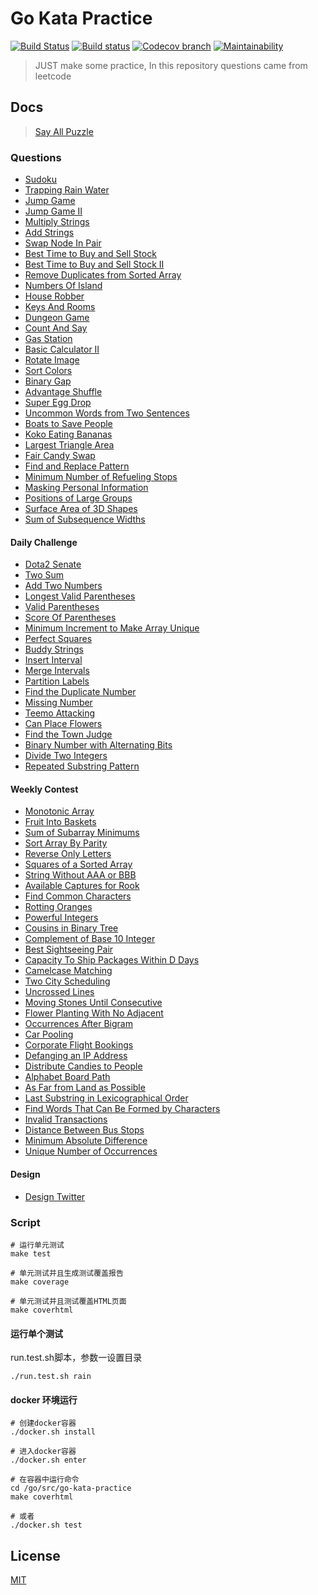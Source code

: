 # Go Kata Practice
  [![Build Status][travis-image]][travis-url]
  [![Build status](https://ci.appveyor.com/api/projects/status/94djahf3vnm1tk51?svg=true)](https://ci.appveyor.com/project/liuwill/go-kata-practice)
  [![Codecov branch][codecov-image]][codecov-url]
  [![Maintainability][codeclimate-image]][codeclimate-url]

> JUST make some practice, In this repository questions came from leetcode

## Docs

> [Say All Puzzle](./docs)

### Questions

- [Sudoku](./docs/sudoku.md)
- [Trapping Rain Water](./docs/trap_rain_water.md)
- [Jump Game](./docs/jump_game.md)
- [Jump Game II](./docs/jump_game_II.md)
- [Multiply Strings](./docs/multiply_strings.md)
- [Add Strings](./docs/add_strings.md)
- [Swap Node In Pair](./docs/swap_node_in_pairs.md)
- [Best Time to Buy and Sell Stock](./docs/best_time_to_buy_and_sell_stock.md)
- [Best Time to Buy and Sell Stock II](./docs/best_time_to_buy_and_sell_stock_II.md)
- [Remove Duplicates from Sorted Array](./docs/remove_duplicates_from_sorted_array.md)
- [Numbers Of Island](./docs/numbers_of_island.md)
- [House Robber](./docs/house_robber.md)
- [Keys And Rooms](./docs/keys_and_rooms.md)
- [Dungeon Game](./docs/dungeon_game.md)
- [Count And Say](./docs/count_and_say.md)
- [Gas Station](./docs/gas_station.md)
- [Basic Calculator II](./docs/basic_calculator_II.md)
- [Rotate Image](./docs/rotate_image.md)
- [Sort Colors](./docs/sort_colors.md)
- [Binary Gap](./docs/binary_gap.md)
- [Advantage Shuffle](./docs/advantage_shuffle.md)
- [Super Egg Drop](./docs/super_egg_drop.md)
- [Uncommon Words from Two Sentences](./docs/uncommon_words_from_two_sentences.md)
- [Boats to Save People](./docs/boats_to_save_people.md)
- [Koko Eating Bananas](./docs/koko_eating_bananas.md)
- [Largest Triangle Area](./docs/largest_triangle_area.md)
- [Fair Candy Swap](./docs/fair_candy_swap.md)
- [Find and Replace Pattern](./docs/find_and_replace_pattern.md)
- [Minimum Number of Refueling Stops](./docs/minimum_number_of_refueling_stops.md)
- [Masking Personal Information](./docs/masking_personal_information.md)
- [Positions of Large Groups](./docs/large_groups_positions.md)
- [Surface Area of 3D Shapes](./docs/surface_area_3d_shapes.md)
- [Sum of Subsequence Widths](./docs/sum_subsequence_widths.md)


#### Daily Challenge

- [Dota2 Senate](./docs/dota2_senate.md)
- [Two Sum](./docs/daily_challenge/two_sum.md)
- [Add Two Numbers](./docs/daily_challenge/add_two_numbers.md)
- [Longest Valid Parentheses](./docs/daily_challenge/longest_valid_parentheses.md)
- [Valid Parentheses](./docs/daily_challenge/valid_parentheses.md)
- [Score Of Parentheses](./docs/daily_challenge/score_of_parentheses.md)
- [Minimum Increment to Make Array Unique](./docs/daily_challenge/min_increment_for_unique.md)
- [Perfect Squares](./docs/daily_challenge/perfect_squares.md)
- [Buddy Strings](./docs/daily_challenge/buddy_strings.md)
- [Insert Interval](./docs/daily_challenge/insert_interval.md)
- [Merge Intervals](./docs/daily_challenge/merge_intervals.md)
- [Partition Labels](./docs/daily_challenge/partition_labels.md)
- [Find the Duplicate Number](./docs/daily_challenge/find_duplicate.md)
- [Missing Number](./docs/daily_challenge/missing_number.md)
- [Teemo Attacking](./docs/daily_challenge/teemo_attacking.md)
- [Can Place Flowers](./docs/daily_challenge/place_flowers.md)
- [Find the Town Judge](./docs/daily_challenge/find_judge.md)
- [Binary Number with Alternating Bits](./docs/daily_challenge/has_alternatin_bits.md)
- [Divide Two Integers](./docs/daily_challenge/divide_two_intergers.md)
- [Repeated Substring Pattern](./docs/daily_challenge/repeated_substring_pattern.md)


#### Weekly Contest
- [Monotonic Array](./docs/weekly_contest/monotonic_array.md)
- [Fruit Into Baskets](./docs/weekly_contest/fruit_into_baskets.md)
- [Sum of Subarray Minimums](./docs/weekly_contest/sum_subarray_mins.md)
- [Sort Array By Parity](./docs/weekly_contest/sort_array_by_parity.md)
- [Reverse Only Letters](./docs/weekly_contest/reverse_only_letters.md)
- [Squares of a Sorted Array](./docs/weekly_contest/squares_of_a_sorted_array.md)
- [String Without AAA or BBB](./docs/weekly_contest/string_without_ab.md)
- [Available Captures for Rook](./docs/weekly_contest/num_rook_captures.md)
- [Find Common Characters](./docs/weekly_contest/common_chars.md)
- [Rotting Oranges](./docs/weekly_contest/oranges_rotting.md)
- [Powerful Integers](./docs/weekly_contest/powerful_integers.md)
- [Cousins in Binary Tree](./docs/weekly_contest/is_cousins.md)
- [Complement of Base 10 Integer](./docs/weekly_contest/bit_wise_complement.md)
- [Best Sightseeing Pair](./docs/weekly_contest/best_sightseeing_pair.md)
- [Capacity To Ship Packages Within D Days](./docs/weekly_contest/ship_within_days.md)
- [Camelcase Matching](./docs/weekly_contest/camelcase_matching.md)
- [Two City Scheduling](./docs/weekly_contest/two_city_scheduling.md)
- [Uncrossed Lines](./docs/weekly_contest/uncrossed_lines.md)
- [Moving Stones Until Consecutive](./docs/weekly_contest/num_moves_stones.md)
- [Flower Planting With No Adjacent](./docs/weekly_contest/garden_no_adj.md)
- [Occurrences After Bigram](./docs/weekly_contest/find_ocurrences.md)
- [Car Pooling](./docs/weekly_contest/car_pooling.md)
- [Corporate Flight Bookings](./docs/weekly_contest/flight_bookings.md)
- [Defanging an IP Address](./docs/weekly_contest/defang_ip_addr.md)
- [Distribute Candies to People](./docs/weekly_contest/distribute_candies.md)
- [Alphabet Board Path](./docs/weekly_contest/alphabet_board_path.md)
- [As Far from Land as Possible](./docs/weekly_contest/far_land_possible.md)
- [Last Substring in Lexicographical Order](./docs/weekly_contest/last_substring_order.md)
- [Find Words That Can Be Formed by Characters](./docs/weekly_contest/find_words_count_characters.md)
- [Invalid Transactions](./docs/weekly_contest/invalid_transactions.md)
- [Distance Between Bus Stops](./docs/weekly_contest/distance_between_bus_stops.md)
- [Minimum Absolute Difference](./docs/weekly_contest/minimum_abs_difference.md)
- [Unique Number of Occurrences](./docs/weekly_contest/unique_occurrences.md)

#### Design

- [Design Twitter](./docs/design_twitter.md)

### Script

```shell
# 运行单元测试
make test

# 单元测试并且生成测试覆盖报告
make coverage

# 单元测试并且测试覆盖HTML页面
make coverhtml
```

#### 运行单个测试

run.test.sh脚本，参数一设置目录

```shell
./run.test.sh rain
```

#### docker 环境运行

```shell
# 创建docker容器
./docker.sh install

# 进入docker容器
./docker.sh enter

# 在容器中运行命令
cd /go/src/go-kata-practice
make coverhtml

# 或者
./docker.sh test
```

## License

  [MIT](./LICENSE)

[travis-image]: https://img.shields.io/travis/liuwill/go-kata-practice/master.svg?style=flat-square
[travis-url]: https://travis-ci.org/liuwill/go-kata-practice
[codecov-image]: https://img.shields.io/codecov/c/github/liuwill/go-kata-practice.svg?style=flat-square
[codecov-url]: https://codecov.io/gh/liuwill/go-kata-practice
[codeclimate-image]: https://api.codeclimate.com/v1/badges/356d7f0824e1b1e5d9ff/maintainability
[codeclimate-url]: https://codeclimate.com/github/liuwill/go-kata-practice/maintainability
